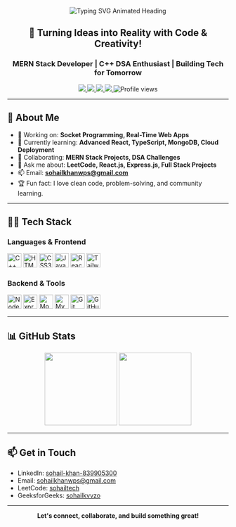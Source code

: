 <!-- Responsive Animated Header with Professional GIF -->

<p align="center">
  <img src="https://readme-typing-svg.demolab.com?font=Fira+Code&weight=700&size=28&pause=1000&color=007ACC&background=FFFFFF00&center=true&vCenter=true&width=450&lines=Hi%2C+I'm+Sohail+Khan;MERN+Stack+Developer;C%2B%2B+DSA+Enthusiast;Building+Tech+for+Tomorrow" alt="Typing SVG Animated Heading" />
</p>


<h2 align="center">🚀 Turning Ideas into Reality with Code & Creativity!</h2>



<h3 align="center">MERN Stack Developer | C++ DSA Enthusiast | Building Tech for Tomorrow</h3>

<p align="center">
  <a href="https://www.linkedin.com/in/sohail-khan-839905300/" target="_blank">
    <img src="https://img.shields.io/badge/LinkedIn-blue?style=flat-square&logo=linkedin&logoColor=white" />
  </a>
  <a href="mailto:sohailkhanwps@gmail.com">
    <img src="https://img.shields.io/badge/Gmail-D14836?style=flat-square&logo=gmail&logoColor=white" />
  </a>
  <a href="https://leetcode.com/u/sohailtech/" target="_blank">
    <img src="https://img.shields.io/badge/LeetCode-FFA116?style=flat-square&logo=leetcode&logoColor=white" />
  </a>
  <a href="https://auth.geeksforgeeks.org/user/sohailkvvzo/" target="_blank">
    <img src="https://img.shields.io/badge/GeeksforGeeks-14A800?style=flat-square&logo=geeksforgeeks&logoColor=white" />
  </a>
  <img src="https://komarev.com/ghpvc/?username=craftedbysohail&label=Profile%20views&color=007ACC&style=flat-square" alt="Profile views" />
</p>


---

## 🚀 About Me

- 🔭 Working on: **Socket Programming, Real-Time Web Apps**
- 🌱 Currently learning: **Advanced React, TypeScript, MongoDB, Cloud Deployment**
- 👯 Collaborating: **MERN Stack Projects, DSA Challenges**
- 💬 Ask me about: **LeetCode, React.js, Express.js, Full Stack Projects**
- 📫 Email: **sohailkhanwps@gmail.com**
- 🏆 Fun fact: I love clean code, problem-solving, and community learning.

---

## 🧑‍💻 Tech Stack

### Languages & Frontend
<p>
  <img src="https://cdn.jsdelivr.net/gh/devicons/devicon/icons/cplusplus/cplusplus-original.svg" height="32" alt="C++"/>
  <img src="https://cdn.jsdelivr.net/gh/devicons/devicon/icons/html5/html5-original.svg" height="32" alt="HTML5"/>
  <img src="https://cdn.jsdelivr.net/gh/devicons/devicon/icons/css3/css3-original.svg" height="32" alt="CSS3"/>
  <img src="https://cdn.jsdelivr.net/gh/devicons/devicon/icons/javascript/javascript-original.svg" height="32" alt="JavaScript"/>
  <img src="https://cdn.jsdelivr.net/gh/devicons/devicon/icons/react/react-original.svg" height="32" alt="React"/>
<img src="https://upload.wikimedia.org/wikipedia/commons/d/d5/Tailwind_CSS_Logo.svg" height="32" alt="Tailwind CSS"/>


</p>

### Backend & Tools
<p>
  <img src="https://cdn.jsdelivr.net/gh/devicons/devicon/icons/nodejs/nodejs-original.svg" height="32" alt="Node.js"/>
  <img src="https://cdn.jsdelivr.net/gh/devicons/devicon/icons/express/express-original.svg" height="32" alt="Express.js"/>
  <img src="https://cdn.jsdelivr.net/gh/devicons/devicon/icons/mongodb/mongodb-original.svg" height="32" alt="MongoDB"/>
  <img src="https://cdn.jsdelivr.net/gh/devicons/devicon/icons/mysql/mysql-original.svg" height="32" alt="MySQL"/>
  <img src="https://cdn.jsdelivr.net/gh/devicons/devicon/icons/git/git-original.svg" height="32" alt="Git"/>
  <img src="https://cdn.jsdelivr.net/gh/devicons/devicon/icons/github/github-original.svg" height="32" alt="GitHub"/>
</p>

---
## 📊 GitHub Stats

<p align="center">
  <img src="https://github-readme-stats.vercel.app/api?username=craftedbysohail&show_icons=true&theme=default&hide_border=true" height="165"/>
  <img src="https://github-readme-stats.vercel.app/api/top-langs?username=craftedbysohail&layout=compact&theme=default&hide_border=true" height="165"/>
</p>

---

## 📫 Get in Touch

- LinkedIn: [sohail-khan-839905300](https://www.linkedin.com/in/sohail-khan-839905300/)
- Email: [sohailkhanwps@gmail.com](mailto:sohailkhanwps@gmail.com)
- LeetCode: [sohailtech](https://leetcode.com/u/sohailtech/)
- GeeksforGeeks: [sohailkvvzo](https://auth.geeksforgeeks.org/user/sohailkvvzo/)

---

<p align="center">
  <b>Let's connect, collaborate, and build something great!</b>
</p>
